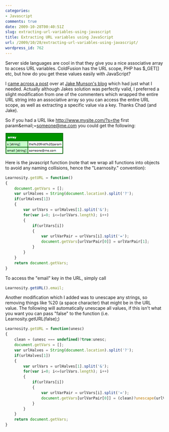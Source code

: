 ```yaml
---
categories:
- Javascript
comments: true
date: 2009-10-28T00:40:51Z
slug: extracting-url-variables-using-javascript
title: Extracting URL variables using JavaScript
url: /2009/10/28/extracting-url-variables-using-javascript/
wordpress_id: 762
---
```


Server side languages are cool in that they give you a nice associative array to access URL variables. ColdFusion has the URL scope, PHP has $_GET[] etc, but how do you get these values easily with JavaScript?

I [came across a post](http://techfeed.net/blog/index.cfm/2007/2/6/JavaScript-URL-variables) over at [Jake Munson's blog](http://techfeed.net/blog/) which had just what I needed. Actually although Jakes solution was perfectly valid, I preferred a slight modification from one of the commenters which wrapped the entire URL string into an associative array so you can access the entire URL scope, as well as extracting a specific value via a key. Thanks Chad (and Jake).

So if you had a URL like http://www.mysite.com/?s=the first param&email;=someone@me.com you could get the following:

![jsdump](/images/uploads/2009/10/jsdump.gif)

Here is the javascript function (note that we wrap all functions into objects to avoid any naming collisions, hence the "Learnosity." convention):

``` javascript
Learnosity.getURL = function()
{
	document.getVars = [];
	var urlHalves = String(document.location).split('?');
	if(urlHalves[1])
	{
		var urlVars = urlHalves[1].split('&');
		for(var i=0; i<=(urlVars.length); i++)
		{
			if(urlVars[i])
			{
				var urlVarPair = urlVars[i].split('=');
				document.getVars[urlVarPair[0]] = urlVarPair[1];
			}
		}
	}
	return document.getVars;
}
```

To access the "email" key in the URL, simply call

``` javascript
Learnosity.getURL().email;
```

Another modification which I added was to unescape any strings, so removing things like %20 (a space character) that might be in the URL value. The following will automatically unescape all values, if this isn't what you want you can pass "false" to the function (i.e. Learnosity.getURL(false);)

``` javascript
Learnosity.getURL = function(unesc)
{
	clean = (unesc === undefined)?true:unesc;
	document.getVars = [];
	var urlHalves = String(document.location).split('?');
	if(urlHalves[1])
	{
		var urlVars = urlHalves[1].split('&');
		for(var i=0; i<=(urlVars.length); i++)
		{
			if(urlVars[i])
			{
				var urlVarPair = urlVars[i].split('=');
				document.getVars[urlVarPair[0]] = (clean)?unescape(urlVarPair[1]):urlVarPair[1];
			}
		}
	}
	return document.getVars;
}
```
